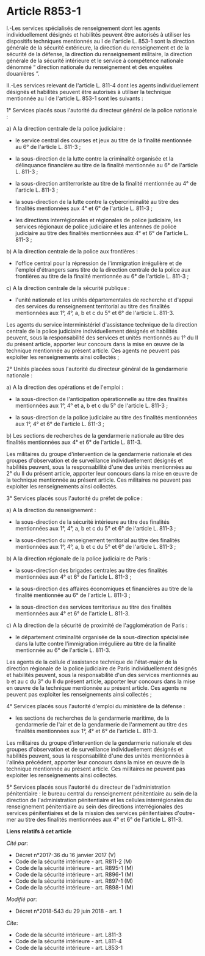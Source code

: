 # Article R853-1

I.-Les services spécialisés de renseignement dont les agents individuellement désignés et habilités peuvent être autorisés à
utiliser les dispositifs techniques mentionnés au I de l'article L. 853-1 sont la direction générale de la sécurité
extérieure, la direction du renseignement et de la sécurité de la défense, la direction du renseignement militaire, la
direction générale de la sécurité intérieure et le service à compétence nationale dénommé “ direction nationale du
renseignement et des enquêtes douanières ”.

II.-Les services relevant de l'article L. 811-4 dont les agents individuellement désignés et habilités peuvent être autorisés
à utiliser la technique mentionnée au I de l'article L. 853-1 sont les suivants :

1° Services placés sous l'autorité du directeur général de la police nationale :

a) A la direction centrale de la police judiciaire :

- le service central des courses et jeux au titre de la finalité mentionnée au 6° de l'article L. 811-3 ;

- la sous-direction de la lutte contre la criminalité organisée et la délinquance financière au titre de la finalité
mentionnée au 6° de l'article L. 811-3 ;

- la sous-direction antiterroriste au titre de la finalité mentionnée au 4° de l'article L. 811-3 ;

- la sous-direction de la lutte contre la cybercriminalité au titre des finalités mentionnées aux 4° et 6° de l'article L.
811-3 ;

- les directions interrégionales et régionales de police judiciaire, les services régionaux de police judiciaire et les
antennes de police judiciaire au titre des finalités mentionnées aux 4° et 6° de l'article L. 811-3 ;

b) A la direction centrale de la police aux frontières :

- l'office central pour la répression de l'immigration irrégulière et de l'emploi d'étrangers sans titre de la direction
centrale de la police aux frontières au titre de la finalité mentionnée au 6° de l'article L. 811-3 ;

c) A la direction centrale de la sécurité publique :

- l'unité nationale et les unités départementales de recherche et d'appui des services du renseignement territorial au titre
des finalités mentionnées aux 1°, 4°, a, b et c du 5° et 6° de l'article L. 811-3.

Les agents du service interministériel d'assistance technique de la direction centrale de la police judiciaire
individuellement désignés et habilités peuvent, sous la responsabilité des services et unités mentionnés au 1° du II du
présent article, apporter leur concours dans la mise en œuvre de la technique mentionnée au présent article. Ces agents ne
peuvent pas exploiter les renseignements ainsi collectés ;

2° Unités placées sous l'autorité du directeur général de la gendarmerie nationale :

a) A la direction des opérations et de l'emploi :

- la sous-direction de l'anticipation opérationnelle au titre des finalités mentionnées aux 1°, 4° et a, b et c du 5° de
l'article L. 811-3 ;

- la sous-direction de la police judiciaire au titre des finalités mentionnées aux 1°, 4° et 6° de l'article L. 811-3 ;

b) Les sections de recherches de la gendarmerie nationale au titre des finalités mentionnées aux 4° et 6° de l'article L.
811-3.

Les militaires du groupe d'intervention de la gendarmerie nationale et des groupes d'observation et de surveillance
individuellement désignés et habilités peuvent, sous la responsabilité d'une des unités mentionnées au 2° du II du présent
article, apporter leur concours dans la mise en œuvre de la technique mentionnée au présent article. Ces militaires ne
peuvent pas exploiter les renseignements ainsi collectés.

3° Services placés sous l'autorité du préfet de police :

a) A la direction du renseignement :

- la sous-direction de la sécurité intérieure au titre des finalités mentionnées aux 1°, 4°, a, b et c du 5° et 6° de
l'article L. 811-3 ;

- la sous-direction du renseignement territorial au titre des finalités mentionnées aux 1°, 4°, a, b et c du 5° et 6° de
l'article L. 811-3 ;

b) A la direction régionale de la police judiciaire de Paris :

- la sous-direction des brigades centrales au titre des finalités mentionnées aux 4° et 6° de l'article L. 811-3 ;

- la sous-direction des affaires économiques et financières au titre de la finalité mentionnée au 6° de l'article L. 811-3 ;

- la sous-direction des services territoriaux au titre des finalités mentionnées aux 4° et 6° de l'article L. 811-3.

c) A la direction de la sécurité de proximité de l'agglomération de Paris :

- le département criminalité organisée de la sous-direction spécialisée dans la lutte contre l'immigration irrégulière au
titre de la finalité mentionnée au 6° de l'article L. 811-3.

Les agents de la cellule d'assistance technique de l'état-major de la direction régionale de la police judiciaire de Paris
individuellement désignés et habilités peuvent, sous la responsabilité d'un des services mentionnés au b et au c du 3° du II
du présent article, apporter leur concours dans la mise en œuvre de la technique mentionnée au présent article. Ces agents ne
peuvent pas exploiter les renseignements ainsi collectés ;

4° Services placés sous l'autorité d'emploi du ministère de la défense :

- les sections de recherches de la gendarmerie maritime, de la gendarmerie de l'air et de la gendarmerie de l'armement au
titre des finalités mentionnées aux 1°, 4° et 6° de l'article L. 811-3.

Les militaires du groupe d'intervention de la gendarmerie nationale et des groupes d'observation et de surveillance
individuellement désignés et habilités peuvent, sous la responsabilité d'une des unités mentionnées à l'alinéa précédent,
apporter leur concours dans la mise en œuvre de la technique mentionnée au présent article. Ces militaires ne peuvent pas
exploiter les renseignements ainsi collectés.

5° Services placés sous l'autorité du directeur de l'administration pénitentiaire : le bureau central du renseignement
pénitentiaire au sein de la direction de l'administration pénitentiaire et les cellules interrégionales du renseignement
pénitentiaire au sein des directions interrégionales des services pénitentiaires et de la mission des services pénitentiaires
d'outre-mer au titre des finalités mentionnées aux 4° et 6° de l'article L. 811-3.

**Liens relatifs à cet article**

_Cité par_:

  - Décret n°2017-36 du 16 janvier 2017 (V)
  - Code de la sécurité intérieure - art. R811-2 (M)
  - Code de la sécurité intérieure - art. R895-1 (M)
  - Code de la sécurité intérieure - art. R896-1 (M)
  - Code de la sécurité intérieure - art. R897-1 (M)
  - Code de la sécurité intérieure - art. R898-1 (M)

_Modifié par_:

  - Décret n°2018-543 du 29 juin 2018 - art. 1

_Cite_:

  - Code de la sécurité intérieure - art. L811-3
  - Code de la sécurité intérieure - art. L811-4
  - Code de la sécurité intérieure - art. L853-1

